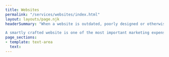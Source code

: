 ```yaml
---
title: Websites
permalink: "/services/websites/index.html"
layout: layouts/page.njk
headerSummary: "When a website is outdated, poorly designed or otherwise frustrating, it is falling short of its potential to qualify leads and build reputation for your business. Need a new site or a refresh? Work with us to create a modern website that will strengthen your brand, credibility, professionalism and serve as a hub of your online prescense.

A smartly crafted website is one of the most important marketing expenses for any small or medium-sized business. Your business’ website is a constant sales engine and marketing prescense that provides measurable ROI. With the average shelf-life of a website being 3-5 years, it could take as little as one to a handful of sales conversions to recoup your costs."
page_sections:
- template: text-area
  text: 
---
```


